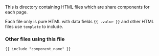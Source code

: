 This is directory containing HTML files which are share components for each page.

Each file only is pure HTML with data fields `{{ .value }}` and other HTML files use `template` to include.

### Other files using this file

```
{{ include "component_name" }}
```